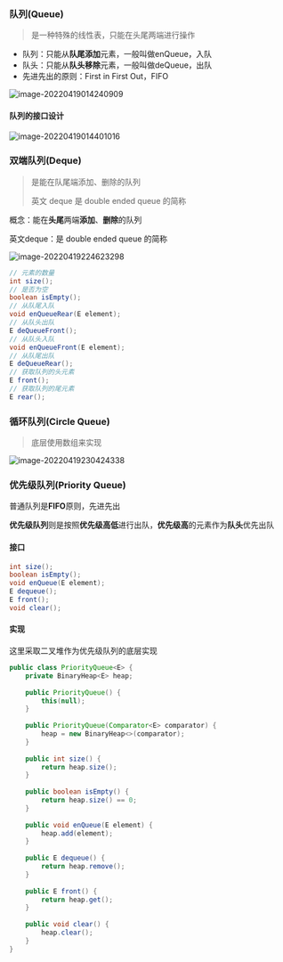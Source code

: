 ### 队列(Queue)

> 是一种特殊的线性表，只能在头尾两端进行操作

* 队列：只能从**队尾添加**元素，一般叫做enQueue，入队
* 队头：只能从**队头移除**元素，一般叫做deQueue，出队
* 先进先出的原则：First in First Out，FIFO

![image-20220419014240909](/Users/guo/Notes/学习算法与数据结构笔记/images/队列_01.png)

#### 队列的接口设计

![image-20220419014401016](/Users/guo/Notes/学习算法与数据结构笔记/images/队列_02.png)



### 双端队列(Deque)

> 是能在队尾端添加、删除的队列
>
> 英文 deque 是 double ended queue 的简称

概念：能在**头尾**两端**添加**、**删除**的队列

英文deque：是 double ended queue 的简称

![image-20220419224623298](/Users/guo/Notes/学习算法与数据结构笔记/images/双端队列_01.png)

```java
// 元素的数量
int size();
// 是否为空
boolean isEmpty();
// 从队尾入队
void enQueueRear(E element);
// 从队头出队
E deQueueFront();
// 从队头入队
void enQueueFront(E element);
// 从队尾出队
E deQueueRear();
// 获取队列的头元素
E front();
// 获取队列的尾元素
E rear();
```

### 循环队列(Circle Queue)

> 底层使用数组来实现

![image-20220419230424338](/Users/guo/Notes/学习算法与数据结构笔记/images/循环队列_01.png)

### 优先级队列(Priority Queue)

普通队列是**FIFO**原则，先进先出

**优先级队列**则是按照**优先级高低**进行出队，**优先级高**的元素作为**队头**优先出队

#### 接口

```java
int size();
boolean isEmpty();
void enQueue(E element);
E dequeue();
E front();
void clear();
```

#### 实现

这里采取二叉堆作为优先级队列的底层实现

```java
public class PriorityQueue<E> {
	private BinaryHeap<E> heap;
	
	public PriorityQueue() {
		this(null);
	}
	
	public PriorityQueue(Comparator<E> comparator) {
		heap = new BinaryHeap<>(comparator);
	}
	
	public int size() {
		return heap.size();
	}
	
	public boolean isEmpty() {
		return heap.size() == 0;
	}
	
	public void enQueue(E element) {
		heap.add(element);
	}
	
	public E dequeue() {
		return heap.remove();
	}
	
	public E front() {
		return heap.get();
	}
	
	public void clear() {
		heap.clear();
	}
}
```

